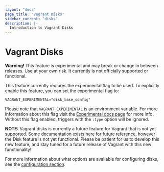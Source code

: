 ```yaml
---
layout: "docs"
page_title: "Vagrant Disks"
sidebar_current: "disks"
description: |-
  Introduction to Vagrant Disks
---
```


# Vagrant Disks

<div class="alert alert-warning">
  <strong>Warning!</strong> This feature is experimental and may break or
  change in between releases. Use at your own risk. It currently is not officially
  supported or functional.

  This feature currently reqiures the experimental flag to be used. To explicitly enable this feature, you can set the experimental flag to:

  ```
  VAGRANT_EXPERIMENTAL="disk_base_config"
  ```

  Please note that `VAGRANT_EXPERIMENTAL` is an environment variable. For more
  information about this flag visit the [Experimental docs page](/docs/experimental/)
  for more info. Without this flag enabled, triggers with the `:type` option
  will be ignored.

  <strong>NOTE:</strong> Vagrant disks is currently a future feature for Vagrant that is not yet supported.
  Some documentation exists here for future reference, however the Disk feature is
  not yet functional. Please be patient for us to develop this new feature, and stay
  tuned for a future release of Vagrant with this new functionality!
</div>

For more information about what options are available for configuring disks, see the
[configuration section](/docs/disks/configuration.html).
